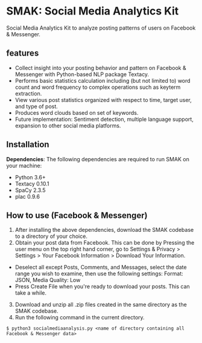 # SMAK: Social Media Analytics Kit
Social Media Analytics Kit to analyze posting patterns of users on Facebook & Messenger.

## features

* Collect insight into your posting behavior and pattern on Facebook & Messenger with Python-based NLP package Textacy.
* Performs basic statistics calculation including (but not limited to) word count and word frequency to complex operations such as keyterm extraction.
* View various post statistics organized with respect to time, target user, and type of post.
* Produces word clouds based on set of keywords.
* Future implementation: Sentiment detection, multiple language support, expansion to other social media platforms.

## Installation

**Dependencies**: The following dependencies are required to run SMAK on your machine:

* Python 3.6+
* Textacy 0.10.1
* SpaCy 2.3.5
* plac 0.9.6

## How to use (Facebook & Messenger)

1. After installing the above dependencies, download the SMAK codebase to a directory of your choice.
2. Obtain your post data from Facebook. This can be done by Pressing the user menu on the top right hand corner, go to Settings & Privacy > Settings > Your Facebook Information > Download Your Information.
* Deselect all except Posts, Comments, and Messages, select the date range you wish to examine, then use the following settings: Format: JSON, Media Quality: Low
* Press Create File when you're ready to download your posts. This can take a while.
3. Download and unzip all .zip files created in the same directory as the SMAK codebase.
4. Run the following command in the current directory.
```
$ python3 socialmediaanalysis.py <name of directory containing all Facebook & Messenger data>
```
